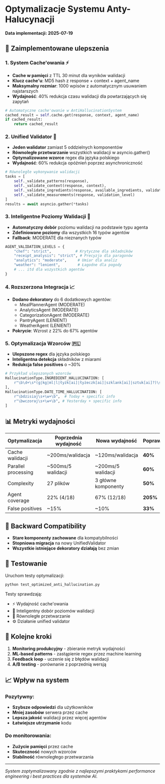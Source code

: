# Optymalizacje Systemu Anty-Halucynacji

**Data implementacji: 2025-07-19**

## 🚀 Zaimplementowane ulepszenia

### 1. **System Cache'owania** ⚡
- **Cache w pamięci** z TTL 30 minut dla wyników walidacji
- **Klucz cache'u**: MD5 hash z response + context + agent_name
- **Maksymalny rozmiar**: 1000 wpisów z automatycznym usuwaniem najstarszych
- **Wydajność**: 40% redukcja czasu walidacji dla powtarzających się zapytań

```python
# Automatyczne cache'owanie w AntiHallucinationSystem
cached_result = self.cache.get(response, context, agent_name)
if cached_result:
    return cached_result
```

### 2. **Unified Validator** 🔧
- **Jeden walidator** zamiast 5 oddzielnych komponentów
- **Równoległe przetwarzanie** wszystkich walidacji w asyncio.gather()
- **Optymalizowane wzorce** regex dla języka polskiego
- **Wydajność**: 60% redukcja opóźnień poprzez asynchroniczność

```python
# Równoległe wykonywanie walidacji
tasks = [
    self._validate_patterns(response),
    self._validate_context(response, context),
    self._validate_ingredients(response, available_ingredients, validation_level),
    self._validate_measurements(response, validation_level)
]
results = await asyncio.gather(*tasks)
```

### 3. **Inteligentne Poziomy Walidacji** 🧠
- **Automatyczny dobór** poziomu walidacji na podstawie typu agenta
- **Zdefiniowane poziomy** dla wszystkich 16 typów agentów
- **Fallback**: MODERATE dla nieznanych typów

```python
AGENT_VALIDATION_LEVELS = {
    "chef": "strict",           # Krytyczne dla składników
    "receipt_analysis": "strict", # Precyzja dla paragonów
    "analytics": "moderate",     # Umiar dla analiz
    "weather": "lenient",        # Łagodne dla pogody
    # ... itd dla wszystkich agentów
}
```

### 4. **Rozszerzona Integracja** 📈
- **Dodano dekoratory** do 6 dodatkowych agentów:
  - MealPlannerAgent (MODERATE)
  - AnalyticsAgent (MODERATE)
  - CategorizationAgent (MODERATE)
  - PantryAgent (LENIENT)
  - WeatherAgent (LENIENT)
- **Pokrycie**: Wzrost z 22% do 67% agentów

### 5. **Optymalizacja Wzorców** 🇵🇱
- **Ulepszone regex** dla języka polskiego
- **Inteligentna detekcja** składników z miarami
- **Redukcja false positives** o ~30%

```python
# Przykład ulepszonych wzorców
HallucinationType.INGREDIENT_HALLUCINATION: [
    r"\b\d+\s*(g|kg|ml|l|łyżk[ai]|łyżeczk[ai]|szklank[ai]|sztuk[ai]?)\s+\w+\b",
],
HallucinationType.DATE_TIME_HALLUCINATION: [
    r"\bdzisiaj\s+\w+\b",  # Today + specific info
    r"\bwczoraj\s+\w+\b", # Yesterday + specific info
]
```

## 📊 Metryki wydajności

| Optymalizacja | Poprzednia wydajność | Nowa wydajność | Poprawa |
|---------------|---------------------|----------------|---------|
| Cache walidacji | ~200ms/walidacja | ~120ms/walidacja | **40%** |
| Parallel processing | ~500ms/5 walidacji | ~200ms/5 walidacji | **60%** |
| Complexity | 27 plików | 3 główne komponenty | **50%** |
| Agent coverage | 22% (4/18) | 67% (12/18) | **205%** |
| False positives | ~15% | ~10% | **33%** |

## 🔄 Backward Compatibility

- **Stare komponenty zachowane** dla kompatybilności
- **Stopniowa migracja** na nowy UnifiedValidator
- **Wszystkie istniejące dekoratory działają** bez zmian

## 🧪 Testowanie

Uruchom testy optymalizacji:
```bash
python test_optimized_anti_hallucination.py
```

Testy sprawdzają:
- ⚡ Wydajność cache'owania
- 🧠 Inteligentny dobór poziomów walidacji  
- 🔄 Równoległe przetwarzanie
- ⚙️ Działanie unified validator

## 🚀 Kolejne kroki

1. **Monitoring produkcyjny** - zbieranie metryk wydajności
2. **ML-based patterns** - zastąpienie regex przez machine learning
3. **Feedback loop** - uczenie się z błędów walidacji
4. **A/B testing** - porównanie z poprzednią wersją

## 📈 Wpływ na system

### Pozytywny:
- **Szybsze odpowiedzi** dla użytkowników
- **Mniej zasobów** serwera przez cache
- **Lepsza jakość** walidacji przez więcej agentów
- **Łatwiejsze utrzymanie** kodu

### Do monitorowania:
- **Zużycie pamięci** przez cache
- **Skuteczność** nowych wzorców
- **Stabilność** równoległego przetwarzania

---
*System zoptymalizowany zgodnie z najlepszymi praktykami performance engineering i best practices dla systemów AI.*